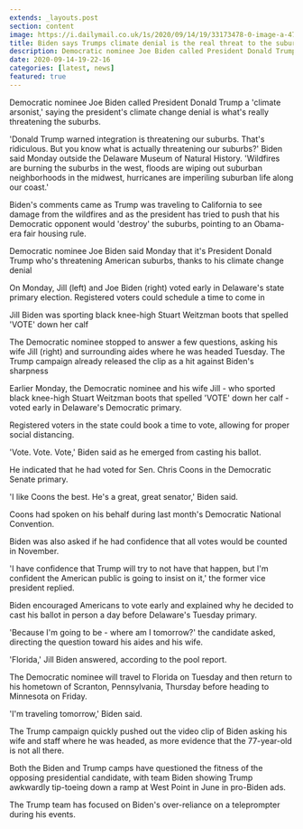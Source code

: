```yaml
---
extends: _layouts.post
section: content
image: https://i.dailymail.co.uk/1s/2020/09/14/19/33173478-0-image-a-47_1600107047579.jpg 
title: Biden says Trumps climate denial is the real threat to the suburbs 
description: Democratic nominee Joe Biden called President Donald Trump a climate arsonist, saying the presidents climate change denial is whats really threatening the suburbs. 
date: 2020-09-14-19-22-16 
categories: [latest, news] 
featured: true 
--- 
```

Democratic nominee Joe Biden called President Donald Trump a 'climate arsonist,' saying the president's climate change denial is what's really threatening the suburbs. 

'Donald Trump warned integration is threatening our suburbs. That's ridiculous. But you know what is actually threatening our suburbs?' Biden said Monday outside the Delaware Museum of Natural History. 'Wildfires are burning the suburbs in the west, floods are wiping out suburban neighborhoods in the midwest, hurricanes are imperiling suburban life along our coast.'   

Biden's comments came as Trump was traveling to California to see damage from the wildfires and as the president has tried to push that his Democratic opponent would 'destroy' the suburbs, pointing to an Obama-era fair housing rule. 

Democratic nominee Joe Biden said Monday that it's President Donald Trump who's threatening American suburbs, thanks to his climate change denial 

On Monday, Jill (left) and Joe Biden (right) voted early in Delaware's state primary election. Registered voters could schedule a time to come in 

Jill Biden was sporting black knee-high Stuart Weitzman boots that spelled 'VOTE' down her calf

The Democratic nominee stopped to answer a few questions, asking his wife Jill (right) and surrounding aides where he was headed Tuesday. The Trump campaign already released the clip as a hit against Biden's sharpness 

Earlier Monday, the Democratic nominee and his wife Jill - who sported black knee-high Stuart Weitzman boots that spelled 'VOTE' down her calf - voted early in Delaware's Democratic primary. 

Registered voters in the state could book a time to vote, allowing for proper social distancing. 

'Vote. Vote. Vote,' Biden said as he emerged from casting his ballot. 

He indicated that he had voted for Sen. Chris Coons in the Democratic Senate primary. 

'I like Coons the best. He's a great, great senator,' Biden said. 

Coons had spoken on his behalf during last month's Democratic National Convention.   

Biden was also asked if he had confidence that all votes would be counted in November. 

'I have confidence that Trump will try to not have that happen, but I'm confident the American public is going to insist on it,' the former vice president replied. 

Biden encouraged Americans to vote early and explained why he decided to cast his ballot in person a day before Delaware's Tuesday primary.   

'Because I'm going to be - where am I tomorrow?' the candidate asked, directing the question toward his aides and his wife. 

'Florida,' Jill Biden answered, according to the pool report. 

The Democratic nominee will travel to Florida on Tuesday and then return to his hometown of Scranton, Pennsylvania, Thursday before heading to Minnesota on Friday. 

'I'm traveling tomorrow,' Biden said. 

The Trump campaign quickly pushed out the video clip of Biden asking his wife and staff where he was headed, as more evidence that the 77-year-old is not all there. 

Both the Biden and Trump camps have questioned the fitness of the opposing presidential candidate, with team Biden showing Trump awkwardly tip-toeing down a ramp at West Point in June in pro-Biden ads.  

The Trump team has focused on Biden's over-reliance on a teleprompter during his events.  

